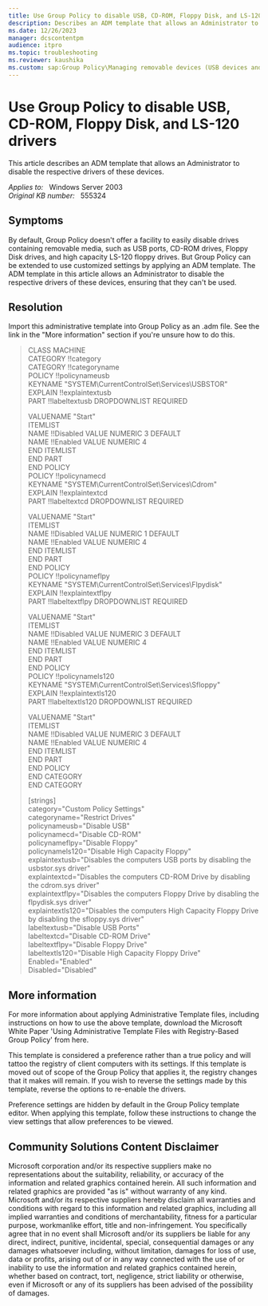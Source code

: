 ```yaml
---
title: Use Group Policy to disable USB, CD-ROM, Floppy Disk, and LS-120 drivers
description: Describes an ADM template that allows an Administrator to disable the respective drivers of these devices.
ms.date: 12/26/2023
manager: dcscontentpm
audience: itpro
ms.topic: troubleshooting
ms.reviewer: kaushika
ms.custom: sap:Group Policy\Managing removable devices (USB devices and flash drives) through Group Policy, csstroubleshoot
---
```

# Use Group Policy to disable USB, CD-ROM, Floppy Disk, and LS-120 drivers

This article describes an ADM template that allows an Administrator to disable the respective drivers of these devices.

_Applies to:_ &nbsp; Windows Server 2003  
_Original KB number:_ &nbsp; 555324

## Symptoms

By default, Group Policy doesn't offer a facility to easily disable drives containing removable media, such as USB ports, CD-ROM drives, Floppy Disk drives, and high capacity LS-120 floppy drives. But Group Policy can be extended to use customized settings by applying an ADM template. The ADM template in this article allows an Administrator to disable the respective drivers of these devices, ensuring that they can't be used.

## Resolution

Import this administrative template into Group Policy as an .adm file. See the link in the "More information" section if you're unsure how to do this.

> CLASS MACHINE  
CATEGORY !!category  
 CATEGORY !!categoryname  
 POLICY !!policynameusb  
 KEYNAME "SYSTEM\CurrentControlSet\Services\USBSTOR"  
 EXPLAIN !!explaintextusb  
 PART !!labeltextusb DROPDOWNLIST REQUIRED  
>
> VALUENAME "Start"  
 ITEMLIST  
 NAME !!Disabled VALUE NUMERIC 3 DEFAULT  
 NAME !!Enabled VALUE NUMERIC 4  
 END ITEMLIST  
 END PART  
 END POLICY  
 POLICY !!policynamecd  
 KEYNAME "SYSTEM\CurrentControlSet\Services\Cdrom"  
 EXPLAIN !!explaintextcd  
 PART !!labeltextcd DROPDOWNLIST REQUIRED  
>
> VALUENAME "Start"  
 ITEMLIST  
 NAME !!Disabled VALUE NUMERIC 1 DEFAULT  
 NAME !!Enabled VALUE NUMERIC 4  
 END ITEMLIST  
 END PART  
 END POLICY  
 POLICY !!policynameflpy  
 KEYNAME "SYSTEM\CurrentControlSet\Services\Flpydisk"  
 EXPLAIN !!explaintextflpy  
 PART !!labeltextflpy DROPDOWNLIST REQUIRED  
>
> VALUENAME "Start"  
 ITEMLIST  
 NAME !!Disabled VALUE NUMERIC 3 DEFAULT  
 NAME !!Enabled VALUE NUMERIC 4  
 END ITEMLIST  
 END PART  
 END POLICY  
 POLICY !!policynamels120  
 KEYNAME "SYSTEM\CurrentControlSet\Services\Sfloppy"  
 EXPLAIN !!explaintextls120  
 PART !!labeltextls120 DROPDOWNLIST REQUIRED  
>
> VALUENAME "Start"  
 ITEMLIST  
 NAME !!Disabled VALUE NUMERIC 3 DEFAULT  
 NAME !!Enabled VALUE NUMERIC 4  
 END ITEMLIST  
 END PART  
 END POLICY  
 END CATEGORY  
END CATEGORY  
>
> [strings]  
category="Custom Policy Settings"  
categoryname="Restrict Drives"  
policynameusb="Disable USB"  
policynamecd="Disable CD-ROM"  
policynameflpy="Disable Floppy"  
policynamels120="Disable High Capacity Floppy"  
explaintextusb="Disables the computers USB ports by disabling the usbstor.sys driver"  
explaintextcd="Disables the computers CD-ROM Drive by disabling the cdrom.sys driver"  
explaintextflpy="Disables the computers Floppy Drive by disabling the flpydisk.sys driver"  
explaintextls120="Disables the computers High Capacity Floppy Drive by disabling the sfloppy.sys driver"  
labeltextusb="Disable USB Ports"  
labeltextcd="Disable CD-ROM Drive"  
labeltextflpy="Disable Floppy Drive"  
labeltextls120="Disable High Capacity Floppy Drive"  
Enabled="Enabled"  
Disabled="Disabled"  

## More information

For more information about applying Administrative Template files, including instructions on how to use the above template, download the Microsoft White Paper 'Using Administrative Template Files with Registry-Based Group Policy' from here.

This template is considered a preference rather than a true policy and will tattoo the registry of client computers with its settings. If this template is moved out of scope of the Group Policy that applies it, the registry changes that it makes will remain. If you wish to reverse the settings made by this template, reverse the options to re-enable the drivers.

Preference settings are hidden by default in the Group Policy template editor. When applying this template, follow these instructions to change the view settings that allow preferences to be viewed.

## Community Solutions Content Disclaimer

Microsoft corporation and/or its respective suppliers make no representations about the suitability, reliability, or accuracy of the information and related graphics contained herein. All such information and related graphics are provided "as is" without warranty of any kind. Microsoft and/or its respective suppliers hereby disclaim all warranties and conditions with regard to this information and related graphics, including all implied warranties and conditions of merchantability, fitness for a particular purpose, workmanlike effort, title and non-infringement. You specifically agree that in no event shall Microsoft and/or its suppliers be liable for any direct, indirect, punitive, incidental, special, consequential damages or any damages whatsoever including, without limitation, damages for loss of use, data or profits, arising out of or in any way connected with the use of or inability to use the information and related graphics contained herein, whether based on contract, tort, negligence, strict liability or otherwise, even if Microsoft or any of its suppliers has been advised of the possibility of damages.
